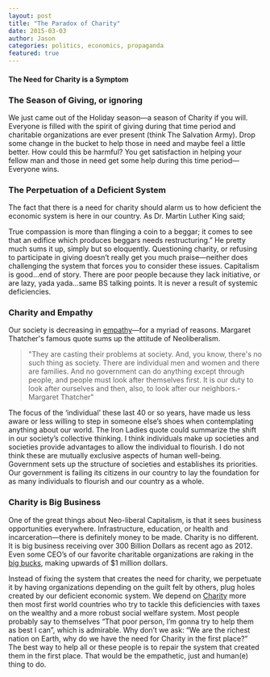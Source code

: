 ```yaml
---
layout: post
title: "The Paradox of Charity"
date: 2015-03-03
author: Jason
categories: politics, economics, propaganda
featured: true
---
```

#### The Need for Charity is a Symptom

### The Season of Giving, or ignoring

We just came out of the Holiday season—a season of Charity if you will. Everyone is filled with the spirit of giving during that time period and charitable organizations are ever present (think The Salvation Army).  Drop some change in the bucket to help those in need and maybe feel a little better. How could this be harmful?  You get satisfaction in helping your fellow man and those in need get some help during this time period—Everyone wins.

### The Perpetuation of a Deficient System
The fact that there is a need for charity should alarm us to how deficient the economic system is here in our country.  As Dr. Martin Luther King said; <p class=”quotation“>True compassion is more than flinging a coin to a beggar; it comes to see that an edifice which produces beggars needs restructuring.”
He pretty much sums it up, simply but so eloquently. Questioning charity, or refusing to participate in giving doesn’t really get you much praise—neither does challenging the system that forces you to consider these issues. Capitalism is good…end of story. There are poor people because they lack initiative, or are lazy, yada yada…same BS talking points. It is never a result of systemic deficiencies.

### Charity and Empathy
Our society is decreasing in
[empathy](http://www.nytimes.com/roomfordebate/2013/09/23/facebook-and-narcissism/is-declining-empathy-technologys-fault)—for a myriad of reasons. Margaret Thatcher's famous quote sums up the attitude of Neoliberalism.

>"They are casting their problems at society. And, you know, there's no such thing as society. There are individual men and women and there are families. And no government can do anything except through people, and people must look after themselves first. It is our duty to look after ourselves and then, also, to look after our neighbors.-Margaret Thatcher"

The focus of the ‘individual’ these last 40 or so years, have made us less aware or less willing to step in someone else’s shoes when contemplating anything about our world. The Iron Ladies quote could summarize the shift in our society’s collective thinking. I think individuals make up societies and societies provide advantages to allow the individual to flourish. I do not think these are mutually exclusive aspects of human well-being. Government sets up the structure of societies and establishes its priorities.  Our government is failing its citizens in our country to lay the foundation for as many individuals to flourish and our country as a whole.

### Charity is Big Business
One of the great things about Neo-liberal Capitalism, is that it sees business opportunities everywhere. Infrastructure, education, or health and incarceration—there is definitely money to be made. Charity is no different. It is big business receiving over 300 Billion Dollars as recent ago as 2012. Even some CEO’s of our favorite charitable organizations are raking in the
[big bucks](http://www.thefiscaltimes.com/Media/Slideshow/2012/12/20/10-Insanely-Overpaid-Nonprofit-Execs), making upwards of $1 million dollars.

Instead of fixing the system that creates the need for charity, we perpetuate it by having organizations depending on the guilt felt by others, plug holes created by our deficient economic system. We depend on [Charity](http://www.nytimes.com/2012/11/14/business/charitys-role-in-america-and-its-limits.html?pagewanted=all&_r=0) more then most first world countries who try to tackle this deficiencies with taxes on the wealthy and a more robust social welfare system. Most people probably say to themselves “That poor person, I’m gonna try to help them as best I can”, which is admirable. Why don’t we ask: “We are the richest nation on Earth, why do we have the need for Charity in the first place?” The best way to help all or these people is to repair the system that created them in the first place. That would be the empathetic, just and human(e) thing to do.
